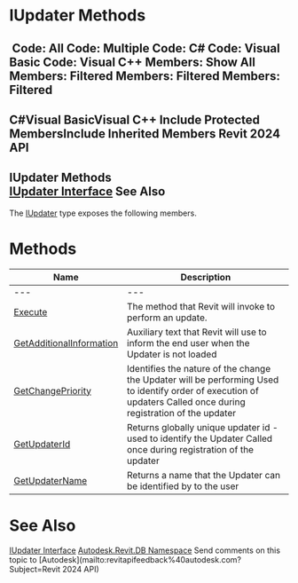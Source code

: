 # IUpdater Methods

﻿
 Code: All Code: Multiple Code: C# Code: Visual Basic Code: Visual C++  Members: Show All Members: Filtered Members: Filtered Members: Filtered   
---  
C#Visual BasicVisual C++
Include Protected MembersInclude Inherited Members
Revit 2024 API  
---  
IUpdater Methods  
[IUpdater Interface](4cdaf502-fc25-8f18-7618-8448cce33d11.md "IUpdater Interface") See Also  
---  
The [IUpdater](4cdaf502-fc25-8f18-7618-8448cce33d11.md "IUpdater Interface") type exposes the following members.
# Methods
| Name | Description |
| --- | --- |
| --- | --- | --- |
| [Execute](47eb6270-6c7b-f683-49c9-2bc62bd4f5ed.md "Execute Method") | The method that Revit will invoke to perform an update. |
| [GetAdditionalInformation](b666e9bf-5ef2-a8c4-0182-2d4296279fac.md "GetAdditionalInformation Method") | Auxiliary text that Revit will use to inform the end user when the Updater is not loaded |
| [GetChangePriority](494c6daa-617d-1bc2-b3a8-c4b817240b93.md "GetChangePriority Method") | Identifies the nature of the change the Updater will be performing Used to identify order of execution of updaters Called once during registration of the updater |
| [GetUpdaterId](d00e60eb-6123-3ce3-c158-4a2b4ff0b387.md "GetUpdaterId Method") | Returns globally unique updater id - used to identify the Updater Called once during registration of the updater |
| [GetUpdaterName](b652394c-031c-6708-63e8-d93bbfb4e014.md "GetUpdaterName Method") | Returns a name that the Updater can be identified by to the user |

# See Also
[IUpdater Interface](4cdaf502-fc25-8f18-7618-8448cce33d11.md "IUpdater Interface")
[Autodesk.Revit.DB Namespace](87546ba7-461b-c646-cbb1-2cb8f5bff8b2.md "Autodesk.Revit.DB Namespace")
Send comments on this topic to [Autodesk](mailto:revitapifeedback%40autodesk.com?Subject=Revit 2024 API)